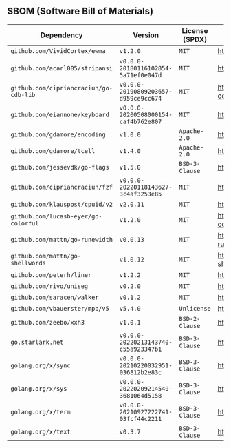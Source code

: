 
## SBOM (Software Bill of Materials)

| Dependency | Version | License (SPDX) | VCS URL |
| ---        | ---     | ---            | ---     |
| `github.com/VividCortex/ewma` | `v1.2.0` | `MIT` | <https://github.com/VividCortex/ewma> |
| `github.com/acarl005/stripansi` | `v0.0.0-20180116102854-5a71ef0e047d` | `MIT` | <https://github.com/acarl005/stripansi> |
| `github.com/cipriancraciun/go-cdb-lib` | `v0.0.0-20190809203657-d959ce9cc674` | `MIT` | <https://github.com/cipriancraciun/go-cdb-lib> |
| `github.com/eiannone/keyboard` | `v0.0.0-20200508000154-caf4b762e807` | `MIT` | <https://github.com/eiannone/keyboard> |
| `github.com/gdamore/encoding` | `v1.0.0` | `Apache-2.0` | <https://github.com/gdamore/encoding> |
| `github.com/gdamore/tcell` | `v1.4.0` | `Apache-2.0` | <https://github.com/gdamore/tcell> |
| `github.com/jessevdk/go-flags` | `v1.5.0` | `BSD-3-Clause` | <https://github.com/jessevdk/go-flags> |
| `github.com/cipriancraciun/fzf` | `v0.0.0-20220118143627-3c4af3253e85` | `MIT` | <https://github.com/cipriancraciun/fzf> |
| `github.com/klauspost/cpuid/v2` | `v2.0.11` | `MIT` | <https://github.com/klauspost/cpuid> |
| `github.com/lucasb-eyer/go-colorful` | `v1.2.0` | `MIT` | <https://github.com/lucasb-eyer/go-colorful> |
| `github.com/mattn/go-runewidth` | `v0.0.13` | `MIT` | <https://github.com/mattn/go-runewidth> |
| `github.com/mattn/go-shellwords` | `v1.0.12` | `MIT` | <https://github.com/mattn/go-shellwords> |
| `github.com/peterh/liner` | `v1.2.2` | `MIT` | <https://github.com/peterh/liner> |
| `github.com/rivo/uniseg` | `v0.2.0` | `MIT` | <https://github.com/rivo/uniseg> |
| `github.com/saracen/walker` | `v0.1.2` | `MIT` | <https://github.com/saracen/walker> |
| `github.com/vbauerster/mpb/v5` | `v5.4.0` | `Unlicense` | <https://github.com/vbauerster/mpb> |
| `github.com/zeebo/xxh3` | `v1.0.1` | `BSD-2-Clause` | <https://github.com/zeebo/xxh3> |
| `go.starlark.net` | `v0.0.0-20220213143740-c55a923347b1` | `BSD-3-Clause` | <https://github.com/google/starlark-go> |
| `golang.org/x/sync` | `v0.0.0-20210220032951-036812b2e83c` | `BSD-3-Clause` | <https://github.com/golang/sync> |
| `golang.org/x/sys` | `v0.0.0-20220209214540-3681064d5158` | `BSD-3-Clause` | <https://github.com/golang/sys> |
| `golang.org/x/term` | `v0.0.0-20210927222741-03fcf44c2211` | `BSD-3-Clause` | <https://github.com/golang/term> |
| `golang.org/x/text` | `v0.3.7` | `BSD-3-Clause` | <https://github.com/golang/text> |

